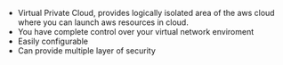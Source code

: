 - Virtual Private Cloud, provides logically isolated area of the aws cloud where you can launch aws resources in cloud.
- You have complete control over your virtual network enviroment
- Easily configurable
- Can provide multiple layer of security